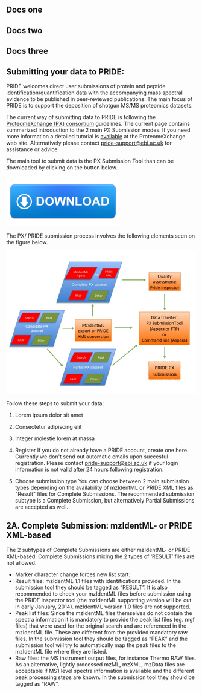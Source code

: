 
## Docs one

## Docs two

## Docs three

## Submitting your data to PRIDE:


PRIDE welcomes direct user submissions of protein and peptide identification/quantification data with the accompanying mass spectral evidence to be published in peer-reviewed publications. The main focus of PRIDE is to support the deposition of shotgun MS/MS proteomics datasets.

The current way of submitting data to PRIDE is following the [ProteomeXchange (PX) consortium](http://www.proteomexchange.org/) guidelines. The current page contains summarized introduction to the 2 main PX Submission modes. If you need more information a detailed tutorial is [available](http://www.proteomexchange.org/sites/proteomexchange.org/files/documents/px_submission_tutorial2.pdf) at the ProteomeXchange web site. Alternatively please contact pride-support@ebi.ac.uk for assistance or advice.

The main tool to submit data is the PX Submission Tool than can be downloaded by clicking on the button below.


![Minion](/static/markdown/submitDataPage/image/download.png)


The PX/ PRIDE submission process involves the following elements seen on the figure below.

![Minion](/static/markdown/submitDataPage/image/Slide1.jpg)

Follow these steps to submit your data:

1. Lorem ipsum dolor sit amet
2. Consectetur adipiscing elit
3. Integer molestie lorem at massa

1. Register
If you do not already have a PRIDE account, create one here. Currently we don't send out automatic emails upon succesful registration. Please contact pride-support@ebi.ac.uk if your login information is not valid after 24 hours following registration.

2. Choose submission type
You can choose between 2 main submission types depending on the availability of mzIdentML or PRIDE XML files as "Result" files for Complete Submissions. The recommended submission subtype is a Complete Submission, but alternatively Partial Submissions are accepted as well.

## 2A. Complete Submission: mzIdentML- or PRIDE XML-based

The 2 subtypes of Complete Submissions are either mzIdentML- or PRIDE XML-based. Complete Submissions mixing the 2 types of ‘RESULT’ files are not allowed.

- Marker character change forces new list start:
- Result files: mzIdentML 1.1 files with identifications provided. In the submission tool they should be tagged as “RESULT”. It is also recommended to check your mzIdentML files before submission using the PRIDE Inspector tool (the mzIdentML supporting version will be out in early January, 2014). mzIdentML version 1.0 files are not supported.
- Peak list files: Since the mzIdentML files themselves do not contain the spectra information it is mandatory to provide the peak list files (eg. mgf files) that were used for the original search and are referenced in the mzIdentML file. These are different from the provided mandatory raw files. In the submission tool they should be tagged as “PEAK” and the submission tool will try to automatically map the peak files to the mzIdentML file where they are listed.
- Raw files: the MS instrument output files, for instance Thermo RAW files. As an alternative, lightly processed  mzML, mzXML, mzData files are acceptable if MS1 level spectra information is available and the different peak processing steps are known. In the submission tool they should be tagged as “RAW”.


